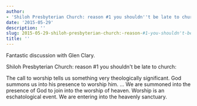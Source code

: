 ```yaml
---
author:
- 'Shiloh Presbyterian Church: reason #1 you shouldn''t be late to church'
date: '2015-05-29'
description: ''
slug: 2015-05-29-shiloh-presbyterian-church:-reason-#1-you-shouldn't-be-late-to-church
title: ''
---
```

Fantastic discussion with Glen Clary. 

Shiloh Presbyterian Church: reason #1 you shouldn't be late to church:

The call to worship tells us something very theologically significant. God summons us into his presence to worship him. ... We are summoned into the presence of God to join into the worship of heaven. Worship is an eschatological event. We are entering into the heavenly sanctuary.



